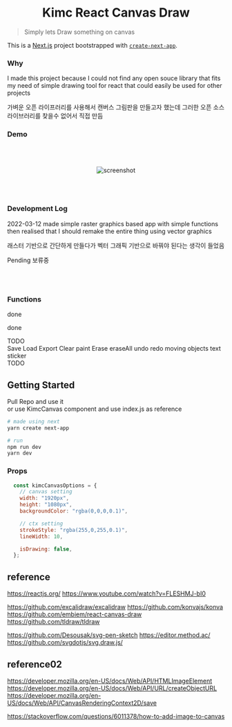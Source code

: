 <div align="center">
<h1>Kimc React Canvas Draw</h1>
</div>

> Simply lets Draw something on canvas


This is a [Next.js](https://nextjs.org/) project bootstrapped with [`create-next-app`](https://github.com/vercel/next.js/tree/canary/packages/create-next-app).

### Why

I made this project
because I could not find any open souce library that fits my need of
simple drawing tool for react that could easily be used for other projects

가벼운 오픈 라이프러리를 사용해서 캔버스 그림판을 만들고자 했는데
그러한 오픈 소스 라이브러리를 찾을수 없어서 직접 만듬

### Demo

<br />
<br />

<p align="center">
  <img src="./show/ver01.gif" alt="screenshot">
</p>

<br />
<br />

### Development Log

2022-03-12
made simple raster graphics based app with simple functions 
then realised that I should remake the entire thing using vector graphics

래스터 기반으로 간단하게 만들다가 벡터 그래픽 기반으로 바꿔야 된다는 생각이 들었음

Pending
보류중


<br />
<br />

### Functions

done   

done   

TODO   
Save
Load
Export
Clear
paint
Erase
eraseAll
undo
redo
moving objects
text
sticker   
TODO   

## Getting Started

Pull Repo and use it   
or use KimcCanvas component and use index.js as reference

```bash
# made using next
yarn create next-app

# run
npm run dev
yarn dev
```

### Props

``` javascript
  const kimcCanvasOptions = {
    // canvas setting
    width: "1920px",
    height: "1080px",
    backgroundColor: "rgba(0,0,0,0.1)",

    // ctx setting
    strokeStyle: "rgba(255,0,255,0.1)",
    lineWidth: 10,

    isDrawing: false,
  };
```

## reference

https://reactjs.org/
https://www.youtube.com/watch?v=FLESHMJ-bI0

https://github.com/excalidraw/excalidraw
https://github.com/konvajs/konva
https://github.com/embiem/react-canvas-draw
https://github.com/tldraw/tldraw

https://github.com/Desousak/svg-pen-sketch
https://editor.method.ac/
https://github.com/svgdotjs/svg.draw.js/

## reference02
https://developer.mozilla.org/en-US/docs/Web/API/HTMLImageElement
https://developer.mozilla.org/en-US/docs/Web/API/URL/createObjectURL
https://developer.mozilla.org/en-US/docs/Web/API/CanvasRenderingContext2D/save

https://stackoverflow.com/questions/6011378/how-to-add-image-to-canvas
